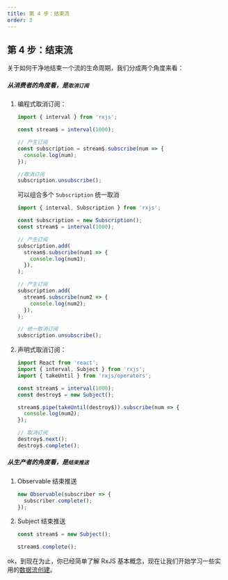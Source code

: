 ```yaml
---
title: 第 4 步：结束流
order: 3
---
```


## 第 4 步：结束流

关于如何干净地结束一个流的生命周期，我们分成两个角度来看：

##### 从消费者的角度看，是`取消订阅`

1. 编程式取消订阅：

   ```typescript
   import { interval } from 'rxjs';

   const stream$ = interval(1000);

   // 产生订阅
   const subscription = stream$.subscribe(num => {
     console.log(num);
   });

   //取消订阅
   subscription.unsubscribe();
   ```

   可以组合多个 `Subscription` 统一取消

   ```typescript
   import { interval, Subscription } from 'rxjs';

   const subscription = new Subscription();
   const stream$ = interval(1000);

   // 产生订阅
   subscription.add(
     stream$.subscribe(num1 => {
       console.log(num1);
     }),
   );

   // 产生订阅
   subscription.add(
     stream$.subscribe(num2 => {
       console.log(num2);
     }),
   );

   // 统一取消订阅
   subscription.unsubscribe();
   ```

2. 声明式取消订阅：

   ```typescript
   import React from 'react';
   import { interval, Subject } from 'rxjs';
   import { takeUntil } from 'rxjs/operators';

   const stream$ = interval(1000);
   const destroy$ = new Subject();

   stream$.pipe(takeUntil(destroy$)).subscribe(num => {
     console.log(num2);
   });

   // 取消订阅
   destroy$.next();
   destroy$.complete();
   ```

##### 从生产者的角度看，是`结束推送`

1. Observable 结束推送

   ```typescript
   new Observable(subscriber => {
     subscriber.complete();
   });
   ```

2. Subject 结束推送

   ```typescript
   const stream$ = new Subject();

   stream$.complete();
   ```

ok，到现在为止，你已经简单了解 RxJS 基本概念，现在让我们开始学习一些实用的[数据流创建](/streams/start)。
